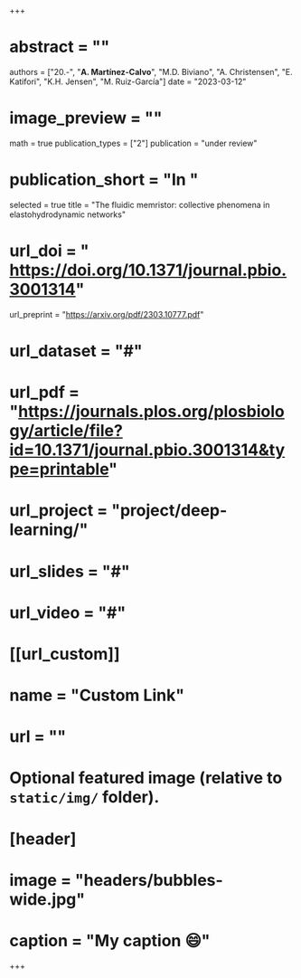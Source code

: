 +++

# abstract = ""
authors = ["20.-", "**A. Martínez-Calvo**",  "M.D. Biviano", "A. Christensen", "E. Katifori", "K.H. Jensen", "M. Ruiz-García"]
date = "2023-03-12"
# image_preview = ""
math = true
publication_types = ["2"]
publication = "under review"
# publication_short = "In "
selected = true
title = "The fluidic memristor: collective phenomena in elastohydrodynamic networks"
# url_doi = " https://doi.org/10.1371/journal.pbio.3001314"
url_preprint = "https://arxiv.org/pdf/2303.10777.pdf"
# url_dataset = "#"
# url_pdf = "https://journals.plos.org/plosbiology/article/file?id=10.1371/journal.pbio.3001314&type=printable"
# url_project = "project/deep-learning/"
# url_slides = "#"
# url_video = "#"

# [[url_custom]]
 # name = "Custom Link"
 # url = ""

# Optional featured image (relative to `static/img/` folder).
# [header]
# image = "headers/bubbles-wide.jpg"
# caption = "My caption :smile:"

+++
